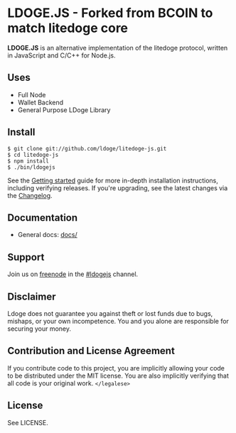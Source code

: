 # LDOGE.JS - Forked from BCOIN to match litedoge core

**LDOGE.JS** is an alternative implementation of the litedoge protocol, written in
JavaScript and C/C++ for Node.js.

## Uses

- Full Node
- Wallet Backend
- General Purpose LDoge Library


## Install

```
$ git clone git://github.com/ldoge/litedoge-js.git
$ cd litedoge-js
$ npm install
$ ./bin/ldogejs
```

See the [Getting started][guide] guide for more in-depth installation
instructions, including verifying releases. If you're upgrading, see the
latest changes via the [Changelog][changelog].

## Documentation

- General docs: [docs/](docs/README.md)

## Support

Join us on [freenode][freenode] in the [#ldogejs][irc] channel.

## Disclaimer

Ldoge does not guarantee you against theft or lost funds due to bugs, mishaps,
or your own incompetence. You and you alone are responsible for securing your
money.

## Contribution and License Agreement

If you contribute code to this project, you are implicitly allowing your code
to be distributed under the MIT license. You are also implicitly verifying that
all code is your original work. `</legalese>`

## License

See LICENSE.

[purse]: https://purse.io
[guide]: docs/getting-started.md
[freenode]: https://freenode.net/
[irc]: irc://irc.freenode.net/litedoge
[changelog]: CHANGELOG.md
